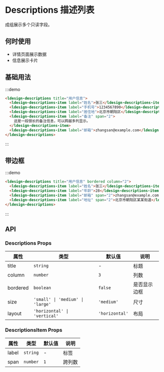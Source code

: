 # Descriptions 描述列表

成组展示多个只读字段。

## 何时使用

- 详情页面展示数据
- 信息展示卡片

## 基础用法

:::demo

```html
<ldesign-descriptions title="用户信息">
  <ldesign-descriptions-item label="姓名">张三</ldesign-descriptions-item>
  <ldesign-descriptions-item label="手机号">1234567890</ldesign-descriptions-item>
  <ldesign-descriptions-item label="居住地">北京市朝阳区</ldesign-descriptions-item>
  <ldesign-descriptions-item label="备注" span="2">
    这是一段很长的备注信息，可以跨越多列显示。
  </ldesign-descriptions-item>
  <ldesign-descriptions-item label="邮箱">zhangsan@example.com</ldesign-descriptions-item>
</ldesign-descriptions>
```

:::

## 带边框

:::demo

```html
<ldesign-descriptions title="用户信息" bordered column="2">
  <ldesign-descriptions-item label="姓名">张三</ldesign-descriptions-item>
  <ldesign-descriptions-item label="年龄">28</ldesign-descriptions-item>
  <ldesign-descriptions-item label="邮箱" span="2">zhangsan@example.com</ldesign-descriptions-item>
  <ldesign-descriptions-item label="地址" span="2">北京市朝阳区某某街道</ldesign-descriptions-item>
</ldesign-descriptions>
```

:::

## API

### Descriptions Props

| 属性 | 类型 | 默认值 | 说明 |
|------|------|--------|------|
| title | `string` | - | 标题 |
| column | `number` | `3` | 列数 |
| bordered | `boolean` | `false` | 是否显示边框 |
| size | `'small' \| 'medium' \| 'large'` | `'medium'` | 尺寸 |
| layout | `'horizontal' \| 'vertical'` | `'horizontal'` | 布局 |

### DescriptionsItem Props

| 属性 | 类型 | 默认值 | 说明 |
|------|------|--------|------|
| label | `string` | - | 标签 |
| span | `number` | `1` | 跨列数 |

